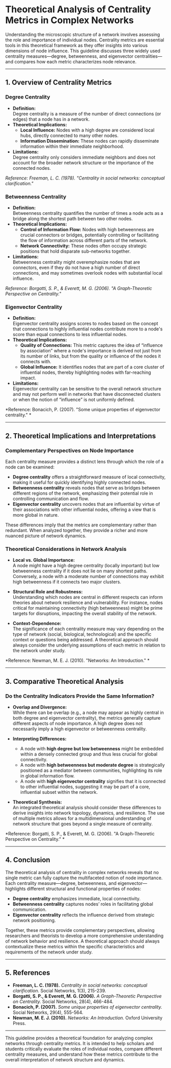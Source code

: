 # Theoretical Analysis of Centrality Metrics in Complex Networks

Understanding the microscopic structure of a network involves assessing the role and importance of individual nodes. Centrality metrics are essential tools in this theoretical framework as they offer insights into various dimensions of node influence. This guideline discusses three widely used centrality measures—degree, betweenness, and eigenvector centralities—and compares how each metric characterizes node relevance.

---

## 1. Overview of Centrality Metrics

### Degree Centrality
- **Definition:**  
  Degree centrality is a measure of the number of direct connections (or edges) that a node has in a network.
- **Theoretical Implications:**  
  - **Local Influence:** Nodes with a high degree are considered local hubs, directly connected to many other nodes.  
  - **Information Dissemination:** These nodes can rapidly disseminate information within their immediate neighborhood.  
- **Limitations:**  
  Degree centrality only considers immediate neighbors and does not account for the broader network structure or the importance of the connected nodes.
  
*Reference: Freeman, L. C. (1978). "Centrality in social networks: conceptual clarification."*

### Betweenness Centrality
- **Definition:**  
  Betweenness centrality quantifies the number of times a node acts as a bridge along the shortest path between two other nodes.
- **Theoretical Implications:**  
  - **Control of Information Flow:** Nodes with high betweenness are crucial connectors or bridges, potentially controlling or facilitating the flow of information across different parts of the network.
  - **Network Connectivity:** These nodes often occupy strategic positions that hold disparate sub-networks together.
- **Limitations:**  
  Betweenness centrality might overemphasize nodes that are connectors, even if they do not have a high number of direct connections, and may sometimes overlook nodes with substantial local influence.

*Reference: Borgatti, S. P., & Everett, M. G. (2006). "A Graph-Theoretic Perspective on Centrality."*

### Eigenvector Centrality
- **Definition:**  
  Eigenvector centrality assigns scores to nodes based on the concept that connections to highly influential nodes contribute more to a node's score than equal connections to less influential nodes.
- **Theoretical Implications:**  
  - **Quality of Connections:** This metric captures the idea of “influence by association” where a node's importance is derived not just from its number of links, but from the quality or influence of the nodes it connects with.
  - **Global Influence:** It identifies nodes that are part of a core cluster of influential nodes, thereby highlighting nodes with far-reaching impact.
- **Limitations:**  
  Eigenvector centrality can be sensitive to the overall network structure and may not perform well in networks that have disconnected clusters or when the notion of “influence” is not uniformly defined.

*Reference: Bonacich, P. (2007). "Some unique properties of eigenvector centrality." *

---

## 2. Theoretical Implications and Interpretations

### Complementary Perspectives on Node Importance
Each centrality measure provides a distinct lens through which the role of a node can be examined:
- **Degree centrality** offers a straightforward measure of local connectivity, making it useful for quickly identifying highly connected nodes.
- **Betweenness centrality** reveals nodes that serve as bridges between different regions of the network, emphasizing their potential role in controlling communication and flow.
- **Eigenvector centrality** uncovers nodes that are influential by virtue of their associations with other influential nodes, offering a view that is more global in nature.

These differences imply that the metrics are complementary rather than redundant. When analyzed together, they provide a richer and more nuanced picture of network dynamics.

### Theoretical Considerations in Network Analysis
- **Local vs. Global Importance:**  
  A node might have a high degree centrality (locally important) but low betweenness centrality if it does not lie on many shortest paths. Conversely, a node with a moderate number of connections may exhibit high betweenness if it connects two major clusters.
  
- **Structural Role and Robustness:**  
  Understanding which nodes are central in different respects can inform theories about network resilience and vulnerability. For instance, nodes critical for maintaining connectivity (high betweenness) might be prime targets for disruptions, impacting the overall stability of the network.
  
- **Context-Dependence:**  
  The significance of each centrality measure may vary depending on the type of network (social, biological, technological) and the specific context or questions being addressed. A theoretical approach should always consider the underlying assumptions of each metric in relation to the network under study.

*Reference: Newman, M. E. J. (2010). "Networks: An Introduction." *

---

## 3. Comparative Theoretical Analysis

### Do the Centrality Indicators Provide the Same Information?
- **Overlap and Divergence:**  
  While there can be overlap (e.g., a node may appear as highly central in both degree and eigenvector centrality), the metrics generally capture different aspects of node importance. A high degree does not necessarily imply a high eigenvector or betweenness centrality.
  
- **Interpreting Differences:**  
  - A node with **high degree but low betweenness** might be embedded within a densely connected group and thus less crucial for global connectivity.
  - A node with **high betweenness but moderate degree** is strategically positioned as a mediator between communities, highlighting its role in global information flow.
  - A node with **high eigenvector centrality** signifies that it is connected to other influential nodes, suggesting it may be part of a core, influential subset within the network.
  
- **Theoretical Synthesis:**  
  An integrated theoretical analysis should consider these differences to derive insights into network topology, dynamics, and resilience. The use of multiple metrics allows for a multidimensional understanding of network structure that goes beyond a single measure of centrality.

*Reference: Borgatti, S. P., & Everett, M. G. (2006). "A Graph-Theoretic Perspective on Centrality." *

---

## 4. Conclusion

The theoretical analysis of centrality in complex networks reveals that no single metric can fully capture the multifaceted notion of node importance. Each centrality measure—degree, betweenness, and eigenvector—highlights different structural and functional properties of nodes:
- **Degree centrality** emphasizes immediate, local connectivity.
- **Betweenness centrality** captures nodes’ roles in facilitating global communication.
- **Eigenvector centrality** reflects the influence derived from strategic network positioning.

Together, these metrics provide complementary perspectives, allowing researchers and theorists to develop a more comprehensive understanding of network behavior and resilience. A theoretical approach should always contextualize these metrics within the specific characteristics and requirements of the network under study.

---

## 5. References

- **Freeman, L. C. (1978).** *Centrality in social networks: conceptual clarification.* Social Networks, 1(3), 215-239.  
- **Borgatti, S. P., & Everett, M. G. (2006).** *A Graph-Theoretic Perspective on Centrality.* Social Networks, 28(4), 466-484.  
- **Bonacich, P. (2007).** *Some unique properties of eigenvector centrality.* Social Networks, 29(4), 555-564.  
- **Newman, M. E. J. (2010).** *Networks: An Introduction.* Oxford University Press.  

---

This guideline provides a theoretical foundation for analyzing complex networks through centrality metrics. It is intended to help scholars and students critically evaluate the roles of individual nodes, compare different centrality measures, and understand how these metrics contribute to the overall interpretation of network structure and dynamics.